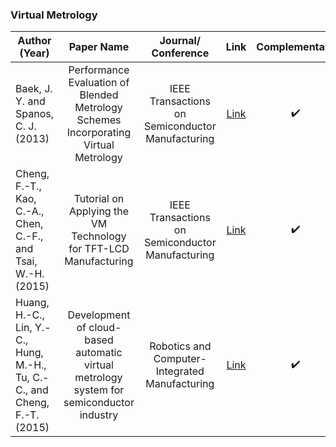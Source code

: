### Virtual Metrology
| Author (Year)         |    Paper Name   |    Journal/ Conference |    Link  |  Complementary
| ------------- |:-------------: | :-------------: |  :-------------:  | :-------------:  | 
| Baek, J. Y. and Spanos, C. J. (2013) | Performance Evaluation of Blended Metrology Schemes Incorporating Virtual Metrology | IEEE Transactions on Semiconductor Manufacturing | [Link]() | :heavy_check_mark:
| Cheng, F.-T., Kao, C.-A., Chen, C.-F., and Tsai, W.-H. (2015) | Tutorial on Applying the VM Technology for TFT-LCD Manufacturing | IEEE Transactions on Semiconductor Manufacturing | [Link]() | :heavy_check_mark:
| Huang, H.-C., Lin, Y.-C., Hung, M.-H., Tu, C.-C., and Cheng, F.-T. (2015) | Development of cloud-based automatic virtual metrology system for semiconductor industry | Robotics and Computer-Integrated Manufacturing | [Link]() | :heavy_check_mark:

